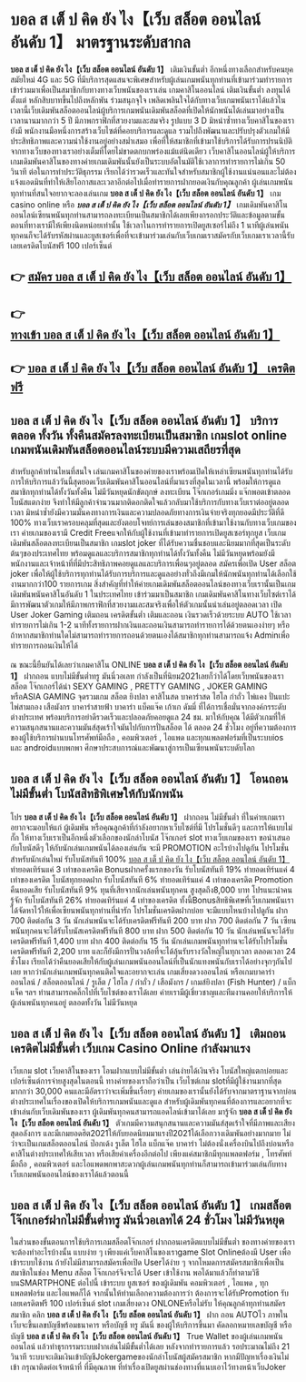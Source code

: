# บอล ส เต็ ป คิด ยัง ไง【เว็บ สล็อต ออนไลน์ อันดับ 1】  มาตรฐานระดับสากล

**บอล ส เต็ ป คิด ยัง ไง【เว็บ สล็อต ออนไลน์ อันดับ 1】** เติมเงินขั้นต่ำ  อีกหนึ่งทางเลือกสำหรับคนยุคสมัยใหม่ 4G และ 5G ที่มีบริการสุดแสนจะพิเศษสำหรับผู้เล่นเกมพนันทุกท่านที่เข้ามาร่วมทำรายการเข้าร่วมมาเพื่อเป็นสมาชิกกับทางทางเว็บพนันของเราเล่น เกมคาสิโนออนไลน์ เติมเงินขั้นต่ำ ลงทุนได้ตั้งแต่ หลักสิบบาทขึ้นไปถึงหลักพัน ร่วมสนุกจุใจ เพลิดเพลินใจได้กับทางเว็บเกมพนันเราได้แล้วในเวลานี้เว็บเดิมพันสล็อตออนไลน์ผู้บริการเกมพนันเดิมพันสล็อตที่เปิดให้นักพนันได้เล่นมาอย่างเป็นเวลานานมากกว่า 5 ปี มีภาพกราฟิกที่สวยงามและสมจริง รูปแบบ 3 D
มิหนำซ้ำทางเว็บคาสิโนของเรายังมี พนักงานมือหนึ่งการสร้างเว็บไซต์ที่คอยบริการและดูแล  รวมไปถึงพัฒนาและปรับปรุงตัวเกมให้มีประสิทธิภาพและความน่าใช้งานอยู่อย่างสม่ำเสมอ เพื่อที่ให้สมาชิกที่เข้ามาใช้บริการได้รับการปรนนิบัติจากทางเว็บของทางเราอย่างเต็มที่โดยไม่ขาดตกบกพร่องแม้แต่นิดเดียว เว็บคาสิโนออนไลน์ผู้ให้บริการเกมเดิมพันคาสิโนของทางค่ายเกมเดิมพันนั้นยังเป็นระบบอัตโนมัติใช้เวลาการทำรายการไม่เกิน 50 วินาที ต่อในการทำประวัติธุกรรม เรียกได้ว่ารวดเร็วและทันใจสำหรับสมาชิกผู้ใช้งานแน่นอนและไม่ต้องแจ้งแอดมินที่ทำให้เสียโอกาสและเวลาอีกต่อไปเมื่อทำรายการฝากยอดเงินกับคุณลูกค้า
ผู้เล่นเกมพนันทุกท่านที่สนใจอยากจะลองเล่นเกม **บอล ส เต็ ป คิด ยัง ไง【เว็บ สล็อต ออนไลน์ อันดับ 1】** เกม casino online หรือ ***บอล ส เต็ ป คิด ยัง ไง【เว็บ สล็อต ออนไลน์ อันดับ 1】*** เกมเดิมพันคาสิโนออนไลน์เซียนพนันทุกท่านสามารถลงทะเบียนเป็นสมาชิกได้เลยเพียงกรอกประวัติและข้อมูลตามขั้นตอนที่ทางเรามีให้เพียงนิดหน่อยเท่านั้น ใช้เวลาในการทำรายการเปิดยูสเซอร์ไม่ถึง 1 นาทีผู้เล่นพนันทุกคนก็จะได้รับรหัสผ่านและยูสเซอร์เพื่อที่จะเข้ามาร่วมเล่นกับเว็บเกมเราสมัครกับเว็บเกมเราเวลานี้รับเลยเครดิตโบนัสฟรี 100 เปอร์เซ็นต์ 

## 👉 [สมัคร บอล ส เต็ ป คิด ยัง ไง【เว็บ สล็อต ออนไลน์ อันดับ 1】](https://archa888.com/)
## 👉 [ทางเข้า บอล ส เต็ ป คิด ยัง ไง【เว็บ สล็อต ออนไลน์ อันดับ 1】](https://archa888.com/)
## 👉 [บอล ส เต็ ป คิด ยัง ไง【เว็บ สล็อต ออนไลน์ อันดับ 1】 เครดิตฟรี](https://archa888.com/)

## บอล ส เต็ ป คิด ยัง ไง【เว็บ สล็อต ออนไลน์ อันดับ 1】 บริการตลอด ทั้งวัน ทั้งคืนสมัครลงทะเบียนเป็นสมาชิก เกมslot online เกมพนันเดิมพันสล็อตออนไลน์ระบบมีความเสถียรที่สุด 

สำหรับลูกค้าท่านไหนที่สนใจ เล่นเกมคาสิโนของค่ายของเราพร้อมเปิดให้เหล่าเซียนพนันทุกท่านได้รับการให้บริการแล้ววันนี้สุดยอดเว็บเดิมพันคาสิโนออนไลน์ที่มาแรงที่สุดในเวลานี้ พร้อมให้การดูแลสมาชิกทุกท่านได้ทั้งวันทั้งคืน ไม่มีวันหยุดนักขัตฤกษ์ ลงทะเบียน โจ๊กเกอร์เกมมิ่ง แจ๊กพอตเข้าตลอด โบนัสแตกง่าย จึงทำให้มีลูกค้าจำนวนมากติดอกติดใจแล้วกลับมาใช้บริการกับทางเว็บเราต่ออยู่ตลอดเวลา มิหนำซ้ำยังมีความมั่นคงทางการเงินและความปลอดภัยทางการเงินจ่ายจริงทุกยอดมีประวัติที่ดี 100% ทางเว็บเราครอบคลุมที่สุดและยังตอบโจทย์การเล่นของสมาชิกที่เข้ามาใช้งานกับทางเว็บเกมของเรา
ค่ายเกมของเรามี Credit Freeแจกให้กับผู้ใช้งานที่เข้ามาทำรายการเปิดยูสเซอร์ทุกยูส เว็บเกมเดิมพันสล็อตลงทะเบียนเป็นสมาชิก เกมslot joker ที่ได้รับความชื่นชอบและนิยมมากที่สุดเป็นระดับต้นๆของประเทศไทย พร้อมดูแลและบริการสมาชิกทุกท่านได้ทั้งวันทั้งคืน ไม่มีวันหยุดพร้อมยังมีพนักงานและเจ้าหน้าที่ที่มีประสิทธิภาพคอยดูแลและบริการเพื่อนๆอยู่ตลอด สมัครเพื่อเปิด User สล็อต joker เพื่อให้ผู้ใช้บริการทุกท่านได้รับการบริการและดูแลอย่างทั่วถึงมีเกมให้นักพนันทุกท่านได้เลือกใช้งานมากกว่า100 รายการเกม
สิ่งสำคัญที่ทำให้ค่ายเกมเดิมพันสล็อตออนไลน์ของทางเว็บเรานั้นเป็นเกมเดิมพันพนันคาสิโนอันดับ 1 ในประเทศไทย เข้าร่วมมาเป็นสมาชิก  เกมเดิมพันคาสิโนทางเว็บไซต์เราได้มีการพัฒนาตัวเกมให้มีภาพกราฟิกที่สวยงามและสมจริงเพื่อให้ตัวเกมนั้นน่าเล่นอยู่ตลอดเวลา เปิด User Joker Gaming เติมถอน เครดิตขั้นต่ำ เติมและถอน เงินรวดเร็วด้วยระบบ AUTO ใช้เวลาทำรายการไม่เกิน 1-2 นาทีทั้งรายการฝากเงินและถอนเงินสามารถทำรายการได้ด้วยตนเองง่ายๆ หรือถ้าหากสมาชิกท่านใดไม่สามารถทำรายการถอนด้วยตนเองได้สมาชิกทุกท่านสามารถแจ้ง Adminเพื่อทำรายการถอนเงินให้ได้

ณ ขณะนี้ยืนยันได้เลยว่าเกมคาสิโน ONLINE **บอล ส เต็ ป คิด ยัง ไง【เว็บ สล็อต ออนไลน์ อันดับ 1】** ฝากถอน แบบไม่มีขั้นต่ำทรู มันนี่วอเลท กำลังเป็นที่นิยม2021เลยก็ว่าได้โดยเว็บพนันของเรา สล็อต โจ๊กเกอร์ได้นำ SEXY GAMING , PRETTY GAMING , JOKER GAMING หรือASIA GAMING จุดรวมเกม สล็อต ยิงปลา คาสิโนสด บาคาร่าสด ไฮโล กำถั่ว ไพ่แคง ปั่นแปะ ไพ่สามกอง เสือมังกร บาคาร่าสายฟ้า บาคาร่า แบ็คแจ๊ค เก้าเก ดัมมี่ ที่ได้การเชื่อมั่นจากองค์กรระดับต่างประเทศ พร้อมบริการอย่าดีรวดเร็วและปลอดภัยคอยดูแล 24 ชม. มาให้กับคุณ ได้มีตัวเกมที่ให้ความสนุกสนานและความมันส์สุดเร้าใจมันไปกับการปั่นสล็อต ได้ ตลอด 24 ชั่วโมง อยู่ที่ความต้องการของผู้ใช้บริการผ่านบนโทรศัพท์มือถือ , คอมพิวเตอร์ , ไอแพด และทุกแพลตฟอร์มที่เป็นระบบios และ androidแบบพกพา ศึกษาประสบการณ์และพัฒนาสู่การเป็นเซียนพนันระบดับโลก

## บอล ส เต็ ป คิด ยัง ไง【เว็บ สล็อต ออนไลน์ อันดับ 1】 โอนถอนไม่มีขั้นต่ำ โบนัสสิทธิพิเศษให้กับนักพนัน

โปร **บอล ส เต็ ป คิด ยัง ไง【เว็บ สล็อต ออนไลน์ อันดับ 1】** ฝากถอน ไม่มีขั้นต่ำ ที่ในค่ายเกมเราอยากจะมอบให้แก่  ผู้เดิมพัน หรือคุณลูกค้าที่กำลังอยากหาเว็บไซต์ที่มี โปรโมชั่นดีๆ และการให้แบบไม่กั๊ก ให้ทางเว็บเราเป็นอีกหนึ่งตัวเลือกของนักล่าโบนัส โจ๊กเกอร์ slot ทางเว็บเกมของเรา ขอนำเสนอกับโบนัสดีๆ ให้กับนักเล่นเกมพนันได้ลองเล่นกัน จะมี PROMOTION อะไรบ้างไปดูกัน
โปรโมชั่นสำหรับนักเล่นใหม่ รับโบนัสทันที 100% [บอล ส เต็ ป คิด ยัง ไง【เว็บ สล็อต ออนไลน์ อันดับ 1】](https://archa888.com/) ทำยอดเทิร์นแค่ 3 เท่าของเครดิต
Bonusฝากครั้งแรกของวัน รับโบนัสทันที 19% ทำยอดเทิร์นแค่ 4 เท่าของเครดิต
โบนัสทุกยอดฝาก รับโบนัสทันที 6% ทำยอดเทิร์นแค่ 4 เท่าของเครดิต
 Promotion คืนยอดเสีย รับโบนัสทันที 9% ทุนที่เสียจากนักเล่นพนันทุกคน สูงสุดถึง8,000 บาท
โปรแนะนำคนรู้จัก รับโบนัสทันที 26% ทำยอดเทิร์นแค่ 4 เท่าของเครดิต
ทั้งนี้Bonusสิทธิพิเศษที่เว็บเกมพนันเราได้จัดหาไว้ให้เพื่อเซียนพนันทุกท่านที่น่ารัก โปรโมชั่นเครดิตฝากบ่อย จะมีแบบไหนบ้างไปดูกัน
ฝาก 700 ติดต่อกัน 3 วัน นักเล่นพนันจะได้รับเครดิตฟรีทันที 200 บาท
ฝาก 700 ติดต่อกัน 7 วัน เซียนพนันทุกคนจะได้รับโบนัสเครดิตฟรีทันที 800 บาท
ฝาก 500 ติดต่อกัน 10 วัน นักเล่นพนันจะได้รับเครดิตฟรีทันที 1,400 บาท
ฝาก 400 ติดต่อกัน 15 วัน นักเล่นเกมพนันทุกท่านจะได้รับโปรโมชั่นเครดิตฟรีทันที 2,200 บาท
และก็ยังมีการปั่นวงล้อที่จะได้ลุ้นรับรางวัลใหญ่ในทุกเวลา ตลอดเวลา 24 ชั่วโมง เรียกได้ว่าคืนยอดเสียให้กับผู้เล่นเกมพนันออนไลน์ที่เป็นนักแทงพนันกับเราได้อย่างจุกๆกันไปเลย หากว่านักเล่นเกมพนันทุกคนติดใจและอยากจะเล่น เกมเสี่ยงดวงออนไลน์ หรือเกมบาคาร่าออนไลน์ / สล็อตออนไลน์ / รูเล็ต / ไฮโล / กำถั่ว / เสือมังกร / เกมส์ยิงปลา (Fish Hunter) / แบ็กแจ็ค ฯลฯ ท่านสามารถคลิ๊กไปที่เว็บไซต์ของเราได้เลย ค่ายเรามีผู้เชี่ยวชาญและทีมงานคอยให้บริการให้ผู้เล่นพนันทุกคนอยู่ ตลอดทั้งวัน ไม่มีวันหยุด

## บอล ส เต็ ป คิด ยัง ไง【เว็บ สล็อต ออนไลน์ อันดับ 1】 เติมถอนเครดิตไม่มีขั้นต่ำ  เว็บเกม  Casino Online กำลังมาแรง

เว็บเกม slot เว็บคาสิโนของเรา โอนฝากแบบไม่มีขั้นต่ำ เล่นง่ายได้เงินจริง โบนัสใหญ่แตกบ่อยและเปอร์เซ็นต์การจ่ายสูงสุดในตอนนี้ ทางค่ายของเราถือว่าเป็น เว็บไซต์เกม slotที่มีผู้ใช้งานมากที่สุดมากกว่า 30,000 คนและมีอัตราว่าจะเพิ่มขึ้นเรื่อยๆ ค่ายเกมของเรานั้นยังได้รับจากมาตราฐานจากบ่อนต่างประเทศในเรื่องของเปิดให้บริการเกมพนันและดูแล สำหรับผู้เดิมพันทุกคนที่ต้องการและอยากที่จะเข้าเล่นกับเว็บเดิมพันของเรา ผู้เดิมพันทุกคนสามารถแอดไลน์เข้ามาได้เลย
	มารู้จัก **บอล ส เต็ ป คิด ยัง ไง【เว็บ สล็อต ออนไลน์ อันดับ 1】** ตัวเกมมีความสนุกสนานและความมันส์สุดเร้าใจที่มีภาพและเสียงสุดอลังการ และมีเกมยอดฮิต2021ให้กับยอดนิยมมาแรงปี2021ได้เลือกวางเดิมพันอย่างมากมาย  ไม่ว่าจะเป็นเกมสล็อตออนไลน์ ป๊อกเด้ง รูเล็ต ไฮโล แบ็กแจ๊ค บาคาร่า ไม่ต้องนั่งเครื่องบินไปถึงบ่อนหรือคาสิโนต่างประเทศให้เสียเวลา หรือเสียค่าเครื่องอีกต่อไป เพียงแค่สมาชิกมีทุกแพลตฟอร์ม , โทรศัพท์มือถือ , คอมพิวเตอร์ และไอแพดพกพาสะดวกผู้เล่นเกมพนันทุกท่านก็สามารถเข้ามาร่วมเล่นกับทางเว็บเกมพนันออนไลน์ของเราได้แล้วตอนนี้

## บอล ส เต็ ป คิด ยัง ไง【เว็บ สล็อต ออนไลน์ อันดับ 1】 เกมสล็อตโจ๊กเกอร์ฝากไม่มีขั้นต่ำทรู มันนี่วอเลทได้ 24 ชั่วโมง ไม่มีวันหยุด

ในส่วนของขั้นตอนการใช้บริการเกมสล็อตโจ๊กเกอร์ ฝากถอนเครดิตแบบไม่มีขั้นต่ำ ของทางค่ายของเรา จะต้องทำอะไรบ้างนั้น แบบง่าย ๆ เพียงแค่เว็บคาสิโนของเราgame Slot Onlineต้องมี User เพื่อเข้าระบบใช้งาน ถ้ายังไม่มีสามารถสมัครเพื่อเปิด Userได้ง่าย ๆ จากโหมดการสมัครสมาชิกเพื่อเป็นสมาชิกในช่อง Menu สล็อต โจ๊กเกอร์จึงจะได้ User เข้าใช้งาน พอได้มาแล้วก็ทำตามวิธีบนSMARTPHONE ต่อไปนี้
เข้าระบบ ยูสเซอร์  ของผู้เดิมพัน คอมพิวเตอร์ , ไอแพด , ทุกแพลตฟอร์ม และไอแพดก็ได้
จากนั้นให้ท่านเลือกความต้องการว่า ต้องการจะได้รับPromotion รับเลยเครดิตฟรี 100 เปอร์เซ็นต์ slot เกมเสี่ยงดวง ONLONEหรือไม่รับ
ให้คุณลูกค้าทุกท่านสมัครสมาชิก คลิก **บอล ส เต็ ป คิด ยัง ไง【เว็บ สล็อต ออนไลน์ อันดับ 1】** ฝาก ถอน AUTOไว ภาพในเว็บจะขึ้นเลขบัญชีพร้อมธนาคาร หรือบัญชี ทรู มันนี่ ของผู้ให้บริการขึ้นมา
คัดลอกหมายเลขบัญชี หรือบัญชี **บอล ส เต็ ป คิด ยัง ไง【เว็บ สล็อต ออนไลน์ อันดับ 1】** True Wallet ของผู้เล่นเกมพนันออนไลน์ แล้วทำธุรกรรมระบบฝากเล่นไม่มีขั้นต่ำได้เลย
หลังจากทำรายการแล้ว รอประมาณไม่ถึง 21 วินาที ระบบจะเติมเงินเข้าบัญชีJokergameของนักล่าโบนัสผู้สมัครสมาชิก
หากมีปัญหาเรื่องเงินไม่เข้า กรุณาติดต่อเจ้าหน้าที่ ที่มีคุณภาพ ที่ทำเรื่องเปิดยูสผ่านช่องทางที่แนบเอาไว้ทางหน้าเว็บJoker


